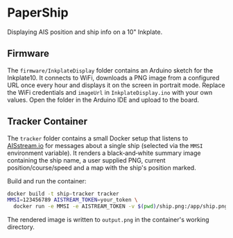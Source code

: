 # PaperShip

Displaying AIS position and ship info on a 10" Inkplate.

## Firmware
The `firmware/InkplateDisplay` folder contains an Arduino sketch for the
Inkplate10. It connects to WiFi, downloads a PNG image from a configured URL
once every hour and displays it on the screen in portrait mode. Replace the WiFi
credentials and `imageUrl` in `InkplateDisplay.ino` with your own values. Open
the folder in the Arduino IDE and upload to the board.

## Tracker Container
The `tracker` folder contains a small Docker setup that listens to
[AISstream.io](https://aisstream.io/documentation#Python) for messages about a
single ship (selected via the `MMSI` environment variable). It renders a
black‑and‑white summary image containing the ship name, a user supplied PNG,
current position/course/speed and a map with the ship's position marked.

Build and run the container:

```bash
docker build -t ship-tracker tracker
MMSI=123456789 AISTREAM_TOKEN=your_token \
  docker run -e MMSI -e AISTREAM_TOKEN -v $(pwd)/ship.png:/app/ship.png ship-tracker
```

The rendered image is written to `output.png` in the container's working
directory.
